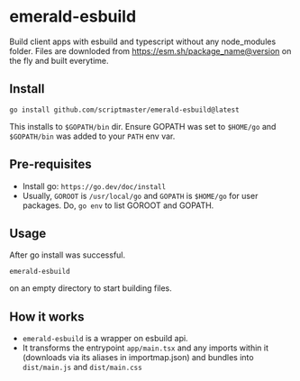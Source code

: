 # emerald-esbuild

Build client apps with esbuild and typescript without any node_modules folder.
Files are downloded from https://esm.sh/<package_name@version> on the fly and
built everytime.

## Install

`go install github.com/scriptmaster/emerald-esbuild@latest`

This installs to `$GOPATH/bin` dir. Ensure GOPATH was set to `$HOME/go` and
`$GOPATH/bin` was added to your `PATH` env var.

## Pre-requisites

- Install go: `https://go.dev/doc/install`
- Usually, `GOROOT` is `/usr/local/go` and `GOPATH` is `$HOME/go` for user
  packages. Do, `go env` to list GOROOT and GOPATH.

## Usage

After go install was successful.

`emerald-esbuild`

on an empty directory to start building files.

## How it works

- `emerald-esbuild` is a wrapper on esbuild api.
- It transforms the entrypoint `app/main.tsx` and any imports within it
  (downloads via its aliases in importmap.json) and bundles into `dist/main.js`
  and `dist/main.css`
